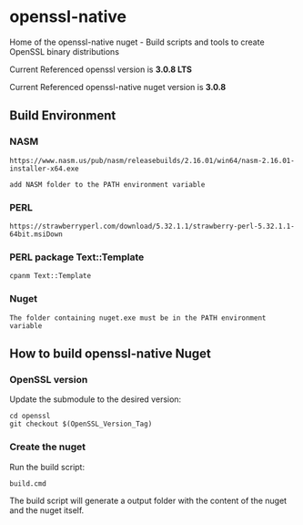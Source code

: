 # openssl-native

Home of the openssl-native nuget - Build scripts and tools to create OpenSSL binary distributions

Current Referenced openssl version is **3.0.8 LTS**

Current Referenced openssl-native nuget version is **3.0.8**

## Build Environment

### NASM

    https://www.nasm.us/pub/nasm/releasebuilds/2.16.01/win64/nasm-2.16.01-installer-x64.exe	
    
    add NASM folder to the PATH environment variable

### PERL

    https://strawberryperl.com/download/5.32.1.1/strawberry-perl-5.32.1.1-64bit.msiDown
    
### PERL package Text::Template

    cpanm Text::Template

### Nuget

    The folder containing nuget.exe must be in the PATH environment variable

    
## How to build openssl-native Nuget

### OpenSSL version

Update the submodule to the desired version:

```
cd openssl
git checkout $(OpenSSL_Version_Tag)
```
### Create the nuget

Run the build script:

```
build.cmd
```

The build script will generate a output folder with the content of the nuget and the nuget itself.
